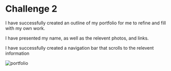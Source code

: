 # Challenge 2

I have successfully created an outline of my portfolio for me to refine and fill with my own work.

I have presented my name, as well as the relevent photos, and links.

I have successfully created a navigation bar that scrolls to the relevent information

![portfolio](../Challenge%20week%202%20-%20Portfolio/assets/portfolio%20screenshot.png)